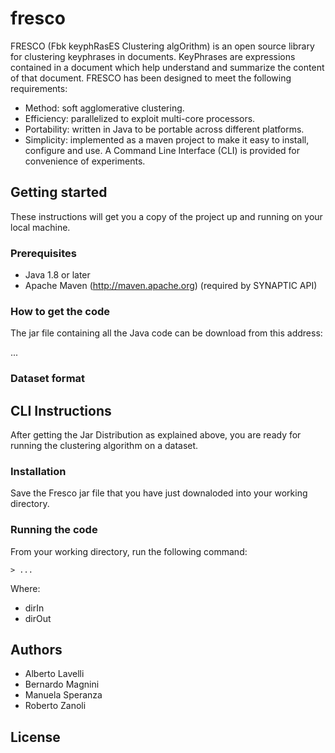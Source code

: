 # fresco

FRESCO (Fbk keyphRasES Clustering algOrithm) is an open source library for clustering keyphrases in documents. KeyPhrases are expressions contained in a document which help understand and summarize the content of that document. FRESCO has been designed to meet the following requirements:

- Method: soft agglomerative clustering.
- Efficiency: parallelized to exploit multi-core processors. 
- Portability: written in Java to be portable across different platforms.
- Simplicity:  implemented as a maven project to make it easy to install, configure and use. A Command Line Interface (CLI) is provided for convenience of experiments.


## Getting started

These instructions will get you a copy of the project up and running on your local machine.

### Prerequisites

- Java 1.8 or later
- Apache Maven (http://maven.apache.org) (required by SYNAPTIC API)

### How to get the code

The jar file containing all the Java code can be download from this address: 

...


### Dataset format



## CLI Instructions

After getting the Jar Distribution as explained above, you are ready for running the clustering algorithm on a dataset.

### Installation

Save the Fresco jar file that you have just downaloded into your working directory.

### Running the code

From your working directory, run the following command:

```> ...```

Where: 
- dirIn
- dirOut


## Authors

- Alberto Lavelli
- Bernardo Magnini
- Manuela Speranza
- Roberto Zanoli

## License

